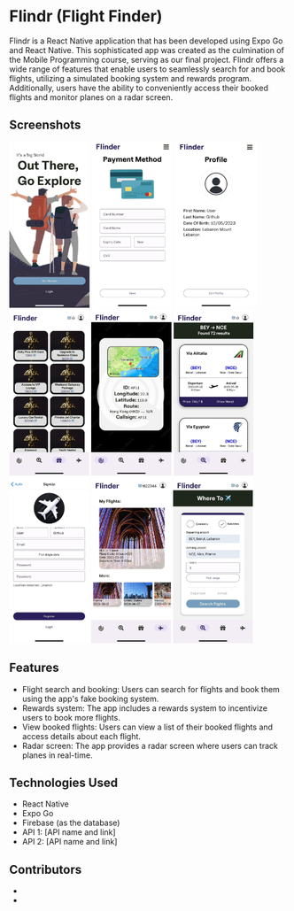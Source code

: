 # Flindr (Flight Finder)

Flindr is a React Native application that has been developed using Expo Go and React Native. This sophisticated app was created as the culmination of the Mobile Programming course, serving as our final project. Flindr offers a wide range of features that enable users to seamlessly search for and book flights, utilizing a simulated booking system and rewards program. Additionally, users have the ability to conveniently access their booked flights and monitor planes on a radar screen.

## Screenshots

<img src="Screenshots/Screen(1).jpg" alt="Screenshot 1" height="300">
<img src="Screenshots/Screen(2).jpg" alt="Screenshot 2" height="300">
<img src="Screenshots/Screen(3).jpg" alt="Screenshot 3" height="300">
<img src="Screenshots/Screen(4).jpg" alt="Screenshot 4" height="300">
<img src="Screenshots/Screen(5).jpg" alt="Screenshot 5" height="300">
<img src="Screenshots/Screen(6).jpg" alt="Screenshot 6" height="300">
<img src="Screenshots/Screen(7).jpg" alt="Screenshot 7" height="300">
<img src="Screenshots/Screen(8).jpg" alt="Screenshot 8" height="300">
<img src="Screenshots/Screen(9).jpg" alt="Screenshot 9" height="300">

## Features

- Flight search and booking: Users can search for flights and book them using the app's fake booking system.
- Rewards system: The app includes a rewards system to incentivize users to book more flights.
- View booked flights: Users can view a list of their booked flights and access details about each flight.
- Radar screen: The app provides a radar screen where users can track planes in real-time.

## Technologies Used

- React Native
- Expo Go
- Firebase (as the database)
- API 1: [API name and link]
- API 2: [API name and link]

## Contributors

- 
- 
